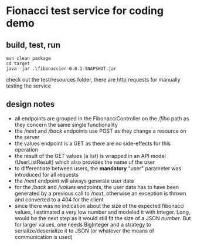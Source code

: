 # Fionacci test service for coding demo

## build, test, run

````
mvn clean package
cd target
java -jar .\fibonaccier-0.0.1-SNAPSHOT.jar
````

check out the test/resources folder, there are http requests for manually testing the service

## design notes

- all endpoints are grouped in the FibonacciController on the */fibo* path as they concern the same single functionality
- the */next* and */back* endpoints use POST as they change a resource on the server
- the values endpoint is a GET as there are no side-effects for this operation
- the result of the GET values (a list) is wrapped in an API model (UserListResult) which also provides the name uf the user
- to differentiate between users, the **mandatory** "user" parameter was introduced for all requests
- the */next* endpoint will always generate user data
- for the */back* and */values* endpoints, the user data has to have been generated by a previous call to */next*, 
otherwise an exception is thrown and converted to a 404 for the client
- since there was no indication about the size of the expected fibonacci values, I estimated a very low number and modeled it with 
Integer. Long, would be the next step as it would still fit the size of a JSON *number*. But for larger values, one needs BigInteger
and a strategy to serialize/deserialize it to JSON (or whatever the means of communication is used)

